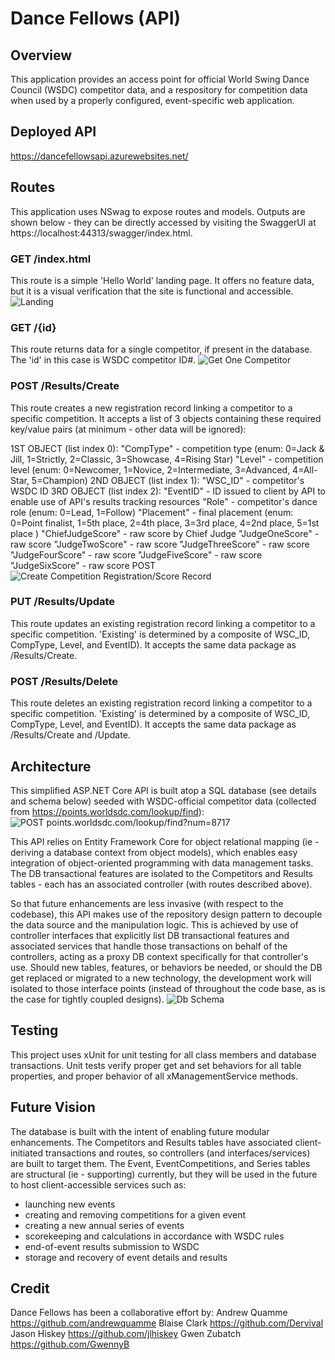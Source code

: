 # Dance Fellows (API)

## Overview
This application provides an access point for official World Swing Dance Council (WSDC) competitor data, and a respository for competition data when used by a properly configured, event-specific web application.


## Deployed API
https://dancefellowsapi.azurewebsites.net/


## Routes
This application uses NSwag to expose routes and models. Outputs are shown below - they can be directly accessed by visiting the SwaggerUI at https://localhost:44313/swagger/index.html.

### GET /index.html
This route is a simple 'Hello World' landing page. It offers no feature data, but it is a visual verification that the site is functional and accessible.
![Landing](assets/Competitors-index.PNG)

### GET /{id}
This route returns data for a single competitor, if present in the database. The 'id' in this case is WSDC competitor ID#.
![Get One Competitor](assets/Competitors-id.PNG)

### POST /Results/Create
This route creates a new registration record linking a competitor to a specific competition. It accepts a list of 3 objects containing these required key/value pairs (at minimum - other data will be ignored):

  1ST OBJECT (list index 0):
    "CompType" <int> - competition type (enum: 0=Jack & Jill, 1=Strictly, 2=Classic, 3=Showcase, 4=Rising Star)
    "Level" <int> - competition level (enum: 0=Newcomer, 1=Novice, 2=Intermediate, 3=Advanced, 4=All-Star, 5=Champion)
  2ND OBJECT (list index 1):
    "WSC_ID" <int> - competitor's WSDC ID
  3RD OBJECT (list index 2):
    "EventID" <int> - ID issued to client by API to enable use of API's results tracking resources
    "Role" <int> - competitor's dance role (enum: 0=Lead, 1=Follow)
    "Placement" <int> - final placement (enum: 0=Point finalist, 1=5th place, 2=4th place, 3=3rd place, 4=2nd place, 5=1st place )
    "ChiefJudgeScore" <int> - raw score by Chief Judge
    "JudgeOneScore" <int> - raw score
    "JudgeTwoScore" <int> - raw score
    "JudgeThreeScore" <int> - raw score
    "JudgeFourScore" <int> - raw score
    "JudgeFiveScore" <int> - raw score
    "JudgeSixScore" <int> - raw score
  POST
![Create Competition Registration/Score Record](assets/Create-Result.PNG)

### PUT /Results/Update
This route updates an existing registration record linking a competitor to a specific competition. 'Existing' is determined by a composite of WSC_ID, CompType, Level, and EventID). It accepts the same data package as /Results/Create.

### POST /Results/Delete
This route deletes an existing registration record linking a competitor to a specific competition. 'Existing' is determined by a composite of WSC_ID, CompType, Level, and EventID). It accepts the same data package as /Results/Create and /Update.


## Architecture
This simplified ASP.NET Core API is built atop a SQL database (see details and schema below) seeded with WSDC-official competitor data (collected from https://points.worldsdc.com/lookup/find):
![POST points.worldsdc.com/lookup/find?num=8717](assets/wsdc-POST-return.PNG)

This API relies on Entity Framework Core for object relational mapping (ie - deriving a database context from object models), which enables easy integration of object-oriented programming with data management tasks. The DB transactional features are isolated to the Competitors and Results tables - each has an associated controller (with routes described above).

So that future enhancements are less invasive (with respect to the codebase), this API makes use of the repository design pattern to decouple the data source and the manipulation logic. This is achieved by use of controller interfaces that explicitly list DB transactional features and associated services that handle those transactions on behalf of the controllers, acting as a proxy DB context specifically for that controller's use.  Should new tables, features, or behaviors be needed, or should the DB get replaced or migrated to a new technology, the development work will isolated to those interface points (instead of throughout the code base, as is the case for tightly coupled designs).
![Db Schema](assets/schema.PNG)


## Testing
This project uses xUnit for unit testing for all class members and database transactions. Unit tests verify proper get and set behaviors for all table properties, and proper behavior of all xManagementService methods.


## Future Vision
The database is built with the intent of enabling future modular enhancements. The Competitors and Results tables have associated client-initiated transactions and routes, so controllers (and interfaces/services) are built to target them. The Event, EventCompetitions, and Series tables are structural (ie - supporting) currently, but they will be used in the future to host client-accessible services such as:
  - launching new events
  - creating and removing competitions for a given event
  - creating a new annual series of events
  - scorekeeping and calculations in accordance with WSDC rules
  - end-of-event results submission to WSDC
  - storage and recovery of event details and results


## Credit
Dance Fellows has been a collaborative effort by:
  Andrew Quamme https://github.com/andrewquamme
  Blaise Clark https://github.com/Dervival
  Jason Hiskey https://github.com/jlhiskey
  Gwen Zubatch https://github.com/GwennyB

